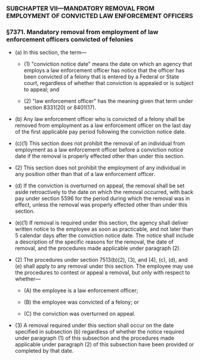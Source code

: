 ### SUBCHAPTER VII—MANDATORY REMOVAL FROM EMPLOYMENT OF CONVICTED LAW ENFORCEMENT OFFICERS

### §7371. Mandatory removal from employment of law enforcement officers convicted of felonies
* (a) In this section, the term—

  * (1) "conviction notice date" means the date on which an agency that employs a law enforcement officer has notice that the officer has been convicted of a felony that is entered by a Federal or State court, regardless of whether that conviction is appealed or is subject to appeal; and

  * (2) "law enforcement officer" has the meaning given that term under section 8331(20) or 8401(17).


* (b) Any law enforcement officer who is convicted of a felony shall be removed from employment as a law enforcement officer on the last day of the first applicable pay period following the conviction notice date.

* (c)(1) This section does not prohibit the removal of an individual from employment as a law enforcement officer before a conviction notice date if the removal is properly effected other than under this section.

* (2) This section does not prohibit the employment of any individual in any position other than that of a law enforcement officer.

* (d) If the conviction is overturned on appeal, the removal shall be set aside retroactively to the date on which the removal occurred, with back pay under section 5596 for the period during which the removal was in effect, unless the removal was properly effected other than under this section.

* (e)(1) If removal is required under this section, the agency shall deliver written notice to the employee as soon as practicable, and not later than 5 calendar days after the conviction notice date. The notice shall include a description of the specific reasons for the removal, the date of removal, and the procedures made applicable under paragraph (2).

* (2) The procedures under section 7513(b)(2), (3), and (4), (c), (d), and (e) shall apply to any removal under this section. The employee may use the procedures to contest or appeal a removal, but only with respect to whether—

  * (A) the employee is a law enforcement officer;

  * (B) the employee was convicted of a felony; or

  * (C) the conviction was overturned on appeal.


* (3) A removal required under this section shall occur on the date specified in subsection (b) regardless of whether the notice required under paragraph (1) of this subsection and the procedures made applicable under paragraph (2) of this subsection have been provided or completed by that date.